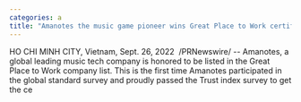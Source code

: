 ```yaml
---
categories: a
title: "Amanotes the music game pioneer wins Great Place to Work certification"
---
```

HO CHI MINH CITY, Vietnam, Sept. 26, 2022  /PRNewswire/ -- Amanotes, a global leading music tech company is honored to be listed in the Great Place to Work company list. This is the first time Amanotes participated in the global standard survey and proudly passed the Trust index survey to get the ce